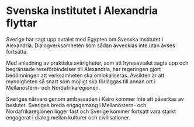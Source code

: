 # Svenska institutet i Alexandria flyttar

Sverige har sagt upp avtalet med Egypten om Svenska institutet i Alexandria. Dialogverksamheten som sådan avvecklas inte utan avses fortsätta.

Med anledning av praktiska svårigheter, som att hyresavtalet sagts upp och begränsade reseförbindelser till Alexandria, har regeringen gjort bedömningen att verksamheten ska omlokaliseras. Avsikten är att myndigheten så snart som möjligt ska förläggas till annan ort i Mellanöstern- och Nordafrikaregionen.

Sveriges närvaro genom ambassaden i Kairo kommer inte att påverkas av beslutet. Sveriges breda engagemang i Mellanöstern- och Nordafrikaregionen ligger fast och Sverige kommer fortsatt vara starkt engagerat i dialog mellan kulturer och civilisationer.
